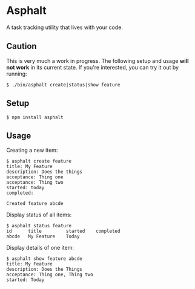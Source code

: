 # Asphalt
A task tracking utility that lives with your code.

## Caution
This is very much a work in progress. The following setup and usage **will not work** in its current state. If you're interested, you can try it out by running:
```
$ ./bin/asphalt create|status|show feature
```

## Setup
```
$ npm install asphalt
```

## Usage
Creating a new item:
```
$ asphalt create feature
title: My Feature
description: Does the things
acceptance: Thing one
acceptance: Thing two
started: today
completed:

Created feature abcde
```

Display status of all items:
```
$ asphalt status feature
id      title         started    completed
abcde   My Feature    Today    
```

Display details of one item:
```
$ asphalt show feature abcde
title: My Feature
description: Does the Things
acceptance: Thing one, Thing two
started: Today
```
